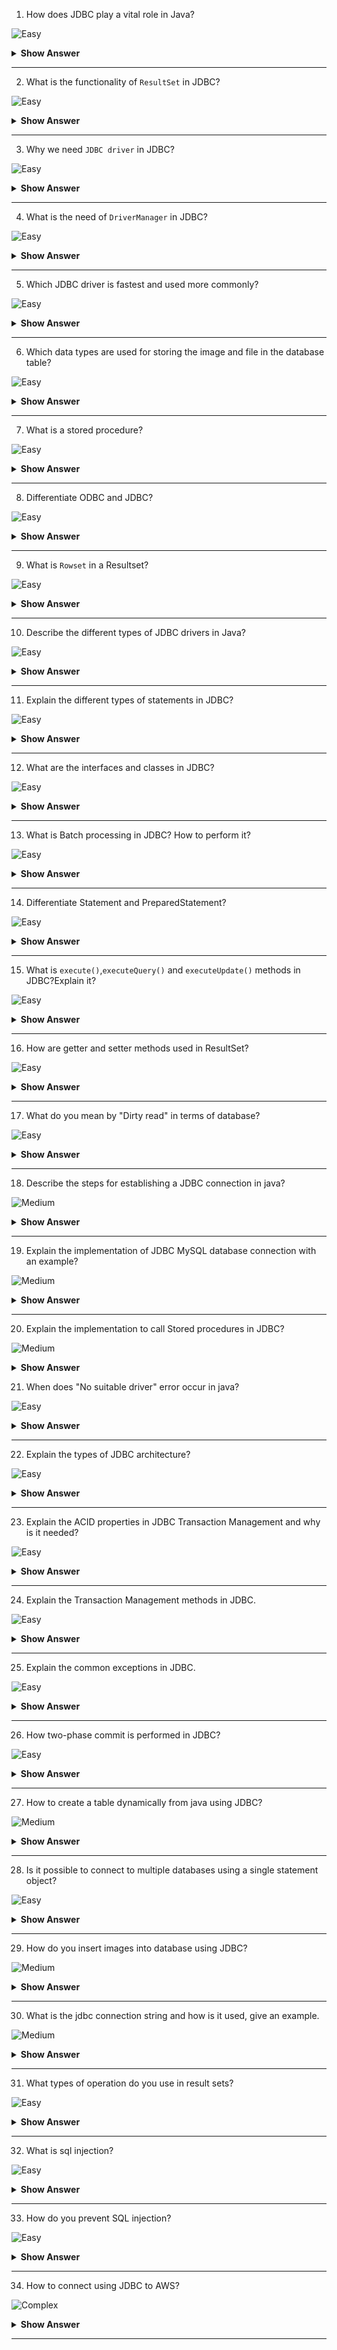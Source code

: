 1. How does JDBC play a vital role in Java?

![Easy](https://github.com/revaturelabs/interviewquestions/blob/dev/ComplexityTags/simple%20(2).svg)

<details><summary><b> Show Answer</b></summary>

<blockquote>

- `JDBC(Java Database Connectivity)` is a Java API, which is helpful in interacting with the database to retrieve, manipulate and process the data using SQL. 
- It will make use of JDBC drivers for connecting to the database. 
- JDBC can access tabular data stored in various types of relational databases such as Oracle, MySQL, MS Access, etc.

</blockquote>

</details>

---

2. What is the functionality of `ResultSet` in JDBC?

![Easy](https://github.com/revaturelabs/interviewquestions/blob/dev/ComplexityTags/simple%20(2).svg)

<details><summary><b> Show Answer</b></summary>

<blockquote>

- The `java.sql.ResultSet` interface represents the database result set, which is obtained after the execution of SQL query using Statement objects. 
- ResultSet objects maintains a cursor pointing to the current row of data in the result set. 
- Initially, the cursor is located before the first row. 
- Then the cursor is moved to the next row by using the `next()` method. The `next()` method can be used to iterate through the result set with the help of a while loop. 
- If there are no further rows, the `next()` method will return false.
- for example:

```java

ResultSet rs = con.executeQuery(sqlQuery);

```

</blockquote>

</details>

---

3. Why we need `JDBC driver` in JDBC?

![Easy](https://github.com/revaturelabs/interviewquestions/blob/dev/ComplexityTags/simple%20(2).svg)

<details><summary><b> Show Answer</b></summary>

<blockquote>

- JDBC driver is a software component having various classes and interfaces, that enables the Java application to interact with a database.
- To connect with individual databases, It requires particular drivers for each specific database. 
- These drivers are provided by the database vendor in addition to the database. 
For example:
- MySQL Connector/J is the official JDBC driver for MySQL and we can locate the `mysql-connector-java-<version>-bin.jar` file among the installed files. 
- On windows, this file can be obtained at `C:\Program Files (x86)\MySQL\MySQL` `Connector J\mysql-connector-java-5.1.30-bin.jar`.
- JDBC driver of Oracle10G is `oJDBC14.jar` and it can be obtained in the installation directory of an Oracle at `…/Oracle/app/oracle/product/10.2.0/server/JDBC/lib` .
- JDBC driver provides the connection to the database. Also, it implements the protocol for sending the query and result between client and database.

</blockquote>

</details>
  
---
  
4. What is the need of `DriverManager` in JDBC?

![Easy](https://github.com/revaturelabs/interviewquestions/blob/dev/ComplexityTags/simple%20(2).svg)

<details><summary><b> Show Answer</b></summary>

<blockquote>

- JDBC DriverManager is a static class in Java, through which we manage the set of JDBC drivers that are available for an application to use.
- Multiple JDBC drivers can be used concurrently by an application. 
- By using a Uniform Resource Locator (URL), each application specifies a JDBC driver. When we load the JDBC Driver class into an application, it registers itself to the DriverManager by using `Class.forName()` or `DriverManager.registerDriver()`. 
- When we call `DriverManager.getConnection()` method by passing the details regarding database configuration, DriverManager will make use of registered drivers to obtain the connection and return it to the caller program.

</blockquote>

</details>
  
---
  
5. Which JDBC driver is fastest and used more commonly?

![Easy](https://github.com/revaturelabs/interviewquestions/blob/dev/ComplexityTags/simple%20(2).svg)

<details><summary><b> Show Answer</b></summary>

<blockquote>

- JDBC Net pure Java driver(Type 4 driver) is the fastest driver for localhost and remote connections because it directly interacts with the database by converting the JDBC calls into vendor-specific protocol calls.

</blockquote>

</details>

---
  
6. Which data types are used for storing the image and file in the database table?

![Easy](https://github.com/revaturelabs/interviewquestions/blob/dev/ComplexityTags/simple%20(2).svg)

<details><summary><b> Show Answer</b></summary>

<blockquote>

- `BLOB` data type is used to store the image in the database. 
- We can also store videos and audio by using the BLOB data type. 
- It stores the binary type of data. CLOB data type is used to store the file in the database. 
- It stores the character type of data.

</blockquote>

</details>

---
  
7. What is a stored procedure?

![Easy](https://github.com/revaturelabs/interviewquestions/blob/dev/ComplexityTags/simple%20(2).svg)

<details><summary><b> Show Answer</b></summary>

<blockquote>

- Stored procedure is a group of SQL queries that are executed as a single logical unit to perform a specific task.
- Name of the procedure should be unique since each procedure is represented by its name. For example, operations on an employee database like obtaining information about an employee could be coded as stored procedures that will be executed by an application. 
- Code for creating a stored procedure named `STUDENT_DETAILS`  is given below:

```java

DELIMITER $$
DROP PROCEDURE IF EXISTS `STUDENT`.`STUDENT_DETAILS`  $$
CREATE PROCEDURE `STUDENT`.`STUDENT_DETAILS`
  (IN STUDENT_ID INT, OUT STUDENT_DETAILS VARCHAR(255))
BEGIN
  SELECT first INTO STUDENT_DETAILS
  FROM Students
  WHERE ID = STUDENT_ID;
END $$
DELIMITER ;

```
- Stored procedures are called using CallableStatement class available in JDBC API. Below given code demonstrates this:

```java

CallableStatement cs = con.prepareCall("{call STUDENT_DETAILS(?,?)}");
ResultSet rs = cs.executeQuery();

```
</blockquote>

</details>

---
  
8. Differentiate ODBC and JDBC?

![Easy](https://github.com/revaturelabs/interviewquestions/blob/dev/ComplexityTags/simple%20(2).svg)

<details><summary><b> Show Answer</b></summary>

<blockquote>

- ODBC(Open Database Connectivity):	
  - ODBC can be used for languages like C, C++, Java, etc.
  - We can use ODBC only for the Windows platform; thus it is platform-dependent.	
  - Most of the ODBC Drivers developed in native languages like C, C++	
  - It is not recommended to use ODBC for Java applications, because of low performance due to internal conversion.	
  - ODBC is procedural.	
- JDBC(Java Database Connectivity):
  - JDBC is used only for the Java language
  - We can use JDBC on any platform, thus it is platform-independent
  - JDBC drivers are developed using the Java language
  - It is highly recommended to use JDBC for Java applications because there are no performance issues.
  - JDBC is Object Oriented.

</blockquote>

</details>
  
---
  
9. What is `Rowset` in a Resultset?

![Easy](https://github.com/revaturelabs/interviewquestions/blob/dev/ComplexityTags/simple%20(2).svg)

<details><summary><b> Show Answer</b></summary>

<blockquote>

- A RowSet is an object that encapsulates a row set from either JDBC result sets or tabular data sources such as files or spreadsheets. 
- It supports component-based development models like JavaBeans, with the help of a standard set of properties and event notifications. RowSet is easier and flexible to use. It is Scrollable and Updatable by default.

</blockquote>

</details>
  
---

10. Describe the different types of JDBC drivers in Java? 

![Easy](https://github.com/revaturelabs/interviewquestions/blob/dev/ComplexityTags/simple%20(2).svg)

<details><summary><b> Show Answer</b></summary>

<blockquote>

- There are four types of JDBC drivers in Java. 
- They are:
  - `Type I`: 
    - JDBC - ODBC bridge driver: It acts as an interface between the client and database server. When a user uses a Java application to send requests to the database using JDBC–ODBC bridge, it converts the JDBC API into ODBC API and then sends it to the database. When the result is received from the database, it is sent to ODBC API and then to JDBC API.It is platform-dependent because it uses ODBC which depends on the native library of the operating system. In this, JDBC–ODBC driver should be installed in every client system and database must support for ODBC driver. It is easier to use but it gives low performance because it involves the conversion of JDBC method calls to the ODBC method calls.
  - `Type II`: 
    - Native API – Partially Java Driver:It uses libraries of the client-side of the database. This Type II Driver converts the JDBC method calls to native calls of the database native API.When the database gets the requests from the user, the requests are processed and sends the results back in the native format which is then converted into JDBC format and pass it to the Java application.It was instantly adopted by the database vendors because it was quick and cheaper to implement. 
  - `Type III`: 
    - Network Protocol - Fully Java Driver: It uses to send the JDBC method calls to an intermediate server. The intermediate server communicates with the database on behalf of JDBC. The application server converts the JDBC calls either directly or indirectly to the database protocol which is vendor-specific.
  - `Type IV`: 
    - Thin Driver - Fully Java Driver: It is platform-independent since it is written fully in Java. It can be installed inside the Java Virtual Machine(JVM) of the client, so there is no need of installing any software on the client or server side. This drive architecture is having all the logic to communicate directly with the database in a single driver.It provides better performance compared to other driver types. It permits easy deployment. It is developed by the database vendor itself so that programmers can use it directly without any dependencies on other sources.Type IV driver is directly implemented and it directly converts JDBC calls into vendor-specific database protocol. Most of the JDBC Drivers used today are type IV drivers.

</blockquote>

</details>

---
  
11. Explain the different types of statements in JDBC? 

![Easy](https://github.com/revaturelabs/interviewquestions/blob/dev/ComplexityTags/simple%20(2).svg)


<details><summary><b> Show Answer</b></summary>

<blockquote>

There are 3 types of JDBC Statements which are discussed below:

- `java.sql.Statement`:Statement object compiles and executes no matter whether there is a change in the query syntax or not. for Example: if you are inserting 100 employees your insert query will remain same but Statement object will compile your insert query again and again for 100 times and runs.
  
```java
Statement st = conn.createStatement( );
ResultSet rs = st.executeQuery();
  
```
- `java.sql.PreparedStatement`: This type of statement is designed in such a way that it compiles only when there is a syntactic change in your query. For Example: This will compile the insert statement once and executes it 100 times.

```java
String s1 = "Update emp SET salary = ? WHERE designation = ?";
PreparedStatement  ps = conn.prepareStatement(s1);
ResultSet rs = ps.executeQuery();
  
 ```
  
- `java.sql.CallableStatement`: This is sub interface of Prepared Statement and has been designed to call up PLSQL stored procedures and functions.

```java
CallableStatement cs = con.prepareCall("{call STUDENT_DETAILS}");
ResultSet rs = cs.executeQuery();

```
</blockquote>

</details>
  
---
  
12. What are the interfaces and classes in JDBC?

![Easy](https://github.com/revaturelabs/interviewquestions/blob/dev/ComplexityTags/simple%20(2).svg)

<details><summary><b> Show Answer</b></summary>

<blockquote>

- The java.sql package contains different interfaces and classes for JDBC API. 
- They are:
  - `Connection` object is an interface which is created by using getConnection() method of DriverManager class. DriverManager is the factory for connection.
  - `Statement` object is an interface which is created by using createStatement() method of the Connection class. The Connection interface is the factory for Statement.
  - `PreparedStatement` object is an interface which is created by using prepareStatement() method of Connection class. It is used for executing the parameterized query.
  - `ResultSet` object maintains a cursor pointing to a table row,the cursor points before the first row. The executeQuery() method of the Statement interface returns the object of ResultSet.
  - `ResultSetMetaData` interface object contains the details about the data of the table such as number of columns, name of the column, column type etc. The getMetaData() method of ResultSet returns the ResultSetMetaData object.
  - `DatabaseMetaData` is an interface that has methods to get metadata of a database, like name of the database product, version of database product, driver name, name of the total number of views, name of the total number of tables, etc. The getMetaData() method that belongs to Connection interface returns the DatabaseMetaData object.
  - `CallableStatement` interface is useful for calling the stored procedures and functions. We can have business logic on the database through the usage of stored procedures and functions, which will be helpful for the improvement in the performance as these are pre-compiled. The prepareCall() method that belongs to the Connection interface returns the object of CallableStatement.
  - `DriverManager` has available drivers which handles establishing a connection between a database and the relevant driver. It contains various methods to keep the interaction between the user and drivers.
  - `BLOB` stands for Binary Large Object. It represents a collection of binary data such as images, audio, and video files, etc., which is stored as a single entity in the DBMS (Database Management System).
  - `CLOB` stands for Character Large Object. This data type is used by multiple database management systems to store character files. It is the same as BLOB except for the difference, instead of binary data, CLOB represents character stream data such as character files, etc.


</blockquote>

</details>

---

13. What is Batch processing in JDBC? How to perform it?

![Easy](https://github.com/revaturelabs/interviewquestions/blob/dev/ComplexityTags/simple%20(2).svg)

<details><summary><b> Show Answer</b></summary>

<blockquote>

- Batch processing is the process of executing multiple SQL statements in one transaction. 
- For example, consider the case of loading data from CSV(Comma-Separated Values) files to relational database tables. 
- Instead of using Statement or PreparedStatement, we can use batch processing which executes the bulk of queries as a single transcation for a database.
- It reduces the communication time and improves performance.
- It is easier to process a huge amount of data and consistency of data is also maintained.
- It is much faster than executing a single statement at a time because of the fewer number of database calls.
- To perform batch processing, `addBatch()` and `executeBatch()` methods are used,which are available in the Statement and PreparedStatement classes of JDBC

</blockquote>

</details>
  
---
  
14. Differentiate Statement and PreparedStatement?

![Easy](https://github.com/revaturelabs/interviewquestions/blob/dev/ComplexityTags/simple%20(2).svg)

<details><summary><b> Show Answer</b></summary>

<blockquote>

- Statement:	
  - The query is compiled every time when we run the program. It is used in the situation where we need to run the SQL query without providing parameters at runtime. Its performance is less compared to PreparedStatement.It is suitable for executing DDL statements such as Create, Alter, Drop and Truncate.	It cannot be used for storing/retrieving images and files in the database. It executes static SQL statements.It is less secured because it enforces SQL injection.	
- PreparedStatement:
  - The query is compiled only once. It is used when we want to give input parameters to the query at runtime. It provides better performance than Statement, as it executes the pre-compiled SQL statements. It is suitable for executing DML statements such as Insert, Update and Delete. It can be used for storing/retrieving images and files in the database. It executes pre-compiled SQL statements. It is more secured as they use to bind variables, which can prevent SQL injection.

</blockquote>

</details>
  
---
  
15. What is `execute()`,`executeQuery()` and `executeUpdate()` methods in JDBC?Explain it?

![Easy](https://github.com/revaturelabs/interviewquestions/blob/dev/ComplexityTags/simple%20(2).svg)

<details><summary><b> Show Answer</b></summary>

<blockquote>

- `execute()`:It can be used for any SQL statements. It returns the boolean value TRUE if the result is a ResultSet object and FALSE when there is no ResultSet object. Used for executing both Select and non-Select queries.	
- `executeQuery()`:It is used to execute SQL Select queries. It returns the ResultSet object which contains the data retrieved by the SELECT statement. Used for executing only the Select Query.
- `executeUpdate()`:It is used to execute the SQL statements such as Insert or Update or Delete which will update or modify the database data.It returns an integer value which represents the number of affected rows where 0 indicates that the query returns null.It is used for executing only a non-Select query.
		

</blockquote>

</details>
  
---
  
16. How are getter and setter methods used in ResultSet?

![Easy](https://github.com/revaturelabs/interviewquestions/blob/dev/ComplexityTags/simple%20(2).svg)

<details><summary><b> Show Answer</b></summary>

<blockquote>

- Getter methods: These are used for retrieving the particular column values of the table from ResultSet. As a parameter, either the column index value or column name should be passed and the getter method is represented as getXXX() methods,for example: `int getInt(string Column_Name)` statement is used to retrieve the value of the specified column index and the return type is an int data type.
- Setter Methods: These methods are used to set the value in the database. It is almost similar to getter methods, but here it requires to pass the data/values for the particular column to insert into the database and the column name or index value of that column and setter method is represented as setXXX() methods,for example: `void setInt(int Column_Index, int Data_Value)` statement is used to insert the value of the specified column index with an int value.
		
</blockquote>

</details>
  
---
  
17. What do you mean by "Dirty read" in terms of database?

![Easy](https://github.com/revaturelabs/interviewquestions/blob/dev/ComplexityTags/simple%20(2).svg)

<details><summary><b> Show Answer</b></summary>

<blockquote>

- Dirty read implies the meaning "read the value which may or may not be correct". 
- In the database, when a transaction is executing and changing some field value, at the same time another transaction comes and reads the changed field value before the first transaction could commit or rollback the value, which may cause an invalid value for that particular field. 
- This situation is known as a dirty read. For ex: where Transaction 2 changes a row but does not commit the changes made. Then Transaction 1 reads the uncommitted data. 
- Now, if Transaction 2 goes for roll backing its changes (which is already read by Transaction 1) or updates any changes to the database, then the view of the data may be wrong in the records related to Transaction 1. 
		
</blockquote>

</details>

  
---
  
18. Describe the steps for establishing a JDBC connection in java?

![Medium](https://github.com/revaturelabs/interviewquestions/blob/dev/ComplexityTags/Medium%20(2).svg)

<details><summary><b> Show Answer</b></summary>

<blockquote>

To establish a connection to a database using JDBC, you need to follow these steps:
a. Load the JDBC driver for your database.
b. Create a connection URL, specifying the database name, host, port, and other required parameters.
c. Create a connection object by passing the connection URL, username, and password to the DriverManager.getConnection() method.

Here's an example for connecting to a MySQL database:

```java
Class.forName("com.mysql.jdbc.Driver");
String url = "jdbc:mysql://localhost:3306/mydatabase";
Connection connection = DriverManager.getConnection(url, "username", "password");
connection.close();        
```		
</blockquote>

</details>

---
  
19. Explain the implementation of JDBC MySQL database connection with an example?

![Medium](https://github.com/revaturelabs/interviewquestions/blob/dev/ComplexityTags/Medium%20(2).svg)

<details><summary><b> Show Answer</b></summary>

<blockquote>

```java

import java.sql.*;  
class JDBCMySql{  
   public static void main(String args[]){      
       String url = "JDBC:mysql://localhost:3306/demo1";
       String user = "root";
       String password = "root";
       try{  
           Class.forName("com.mysql.JDBC.Driver");
           Connection con=DriverManager.getConnection(url,user,password);
           Statement st = con.createStatement();
           ResultSet rs = st.executeQuery("select * from student");  
           while(rs.next())  
               System.out.println(rs.getInt(1)+" "+rs.getString(2)+" "+rs.getString(3));  
           con.close();  
       }
       catch(Exception e)
       { 
           System.out.println(e);
       }  
   }  
}  

```
		
</blockquote>

</details>
  
---
  
20. Explain the implementation to call Stored procedures in JDBC?

![Medium](https://github.com/revaturelabs/interviewquestions/blob/dev/ComplexityTags/Medium%20(2).svg)

<details><summary><b> Show Answer</b></summary>

<blockquote>

Stored procedures are a set of SQL queries that are compiled in the database and will be executed from JDBC API. For executing Stored procedures in the database, JDBC CallableStatement can be used. The syntax for initializing a CallableStatement is given below:

```java

CallableStatement cs = con.prepareCall("{call insertStudent(?,?,?,?,?)}");
stmt.setInt(1, studentid);
stmt.setString(2, studentname);
stmt.setString(3, studentphone);
stmt.setString(4, studentaddress);
stmt.setString(5, studentfees);
cs.registerOutParameter(5, java.sql.Types.VARCHAR);
cs.executeUpdate();

```

We must register the OUT parameters before executing the CallableStatement.
		
</blockquote>

</details>

21. When does "No suitable driver" error occur in java?

![Easy](https://github.com/revaturelabs/interviewquestions/blob/dev/ComplexityTags/simple%20(2).svg)

<details><summary><b> Show Answer</b></summary>

<blockquote>

- "No suitable driver" error occurs during a call to the DriverManager.getConnection() method, when it is unable to load the appropriate JDBC drivers before calling the getConnection() method.
- It can specify an invalid or wrong JDBC URL, which cannot be recognized by the JDBC driver.
- When one or more shared libraries required by the JDBC bridge cannot be loaded.
		
</blockquote>

</details>

---
	
22. Explain the types of JDBC architecture?

![Easy](https://github.com/revaturelabs/interviewquestions/blob/dev/ComplexityTags/simple%20(2).svg)

<details><summary><b> Show Answer</b></summary>

<blockquote>

JDBC has 2 types of architecture models to access the database. They are:
- Two-tier Architecture: This architecture connects java programs explicitly to the database. It doesn’t require any mediator such as an application server for connecting with the database except the JDBC driver. It is also called client-server architecture.	
- Three-tier Architecture: This architecture has no explicit communication between the JDBC driver or java application with the database. It will make use of an application server as a mediator between them. Java code will send the request to an application server, then the server will send it to the database and receive the response from the database.

</blockquote>

</details>

---
	
23. Explain the ACID properties in JDBC Transaction Management and why is it needed?

![Easy](https://github.com/revaturelabs/interviewquestions/blob/dev/ComplexityTags/simple%20(2).svg)

<details><summary><b> Show Answer</b></summary>

<blockquote>

The sequence of SQL statements served as a single unit that is called a transaction. Transaction Management places an important role in RDBMS-oriented applications to maintain data consistency and integrity.Transaction Management can be described by using ACID properties. ACID stands for Atomicity, Consistency, Isolation, and Durability.
- Atomicity: If all queries are successfully executed, then only data will be committed to the database.
- Consistency: It ensures bringing the database into a consistent state after any transaction.
- Isolation:It ensures that the transaction is isolated from other transactions.
- Durability:If a transaction has been committed once, it will remain always committed, even in the situation of errors, power loss, etc.

The ACID properties are needed in JDBC Transaction Management to ensure reliable and consistent database operations. They provide guarantees that protect the integrity of data and ensure that transactions are executed correctly, even in the presence of concurrent operations and system failures. By adhering to these properties, applications can maintain data integrity, prevent data corruption, and ensure reliable and consistent database operations.

</blockquote>

</details>

---
24. Explain the Transaction Management methods in JDBC.

![Easy](https://github.com/revaturelabs/interviewquestions/blob/dev/ComplexityTags/simple%20(2).svg)

<details><summary><b> Show Answer</b></summary>

<blockquote>

The connection interface is having 5 methods for transaction management. They are given below:

`setAutocommit()`:The value of AutoCommit is set to true by default.when the SQL statement executes, it will be committed automatically. By using this method we can set the value for AutoCommit.
	
Syntax: `conn.setAutoCommit(boolean_value)`;
boolean_value is set to true for enabling autocommit mode for the connection, false for disabling it.
	
`commit()`:The `commit()` method is used for committing the data. When the SQL statement executes, we can call the `commit()` method. It will commit the changes made by the SQL statement.
	
Syntax: `conn.commit()`;
	
`rollback()`:The `rollback()` method is used to undo the changes made till the last commit has occurred. If we face any problem or exception in the SQL statements execution flow, we may roll back the transaction.
	
Syntax: `conn.rollback()`;
	
`setSavepoint()`:If you have set a savepoint in the transaction i.e.,group of SQL statements, you can use the `rollback()` method to undo all the changes till the savepoint or after the `savepoint()`, if something goes wrong within the current transaction. The `setSavepoint()` method is used to create a new savepoint which refers to the current state of the database within the transaction.
	
Syntax:`Savepoint sp= conn.setSavepoint("Mysavepoint");`
	
`releaseSavepoint()`:It is used for deleting or releasing the created savepoint.
	
Syntax:`conn.releaseSavepoint("Mysavepoint");`

</blockquote>

</details>
	
---

25. Explain the common exceptions in JDBC.

![Easy](https://github.com/revaturelabs/interviewquestions/blob/dev/ComplexityTags/simple%20(2).svg)

<details><summary><b> Show Answer</b></summary>

<blockquote>

- `java.sql.SQLException`:It is the base class for JDBC exceptions.
- `java.sql.BatchUpdateException`: It occurs during the batch update operation. It depends on the JDBC driver type that the base SQLException may throw instead.
- `java.sql.SQLWarning`:It is displayed as a warning message of various SQL operations.
- `java.sql.DataTruncation`:This exception occurs when data values are unexpectedly truncated due to exceeding MaxFieldSize.

</blockquote>

</details>

---
	
26. How two-phase commit is performed in JDBC?

![Easy](https://github.com/revaturelabs/interviewquestions/blob/dev/ComplexityTags/simple%20(2).svg)

<details><summary><b> Show Answer</b></summary>

<blockquote>

Two-phase commit is useful for a distributed environment where numerous processes take part in the distributed transaction process.A transaction is executing and it is affecting multiple databases then a two-phase commit will be used to make sure that all databases are synchronized with each other.
The main process or co-ordinator process take a vote of all other process that they have completed their process successfully and ready to commit, if all the votes are "yes" then they continue for the next phase. And if "No" then rollback will be performed. As per vote, if all the votes are "yes" then commit is done.when any transaction changes multiple databases after transaction execution, it will issue a pre-commit command on each database and all databases will send an acknowledgment. Based on acknowledgment, if all are positive transactions then it will issue the commit command otherwise rollback will be done

</blockquote>

</details>

---
	
27. How to create a table dynamically from java using JDBC?

![Medium](https://github.com/revaturelabs/interviewquestions/blob/dev/ComplexityTags/Medium%20(2).svg)

<details><summary><b> Show Answer</b></summary>

<blockquote>

```java

import java.io.*;
import java.sql.*;

public class dynamicJDBCtable{
 public static void main(String[] args)throws SQLException,IOException{
   BufferedReader br = new BufferedReader(new InputStreamReader(System.in));
   Class.forName("com.mysql.JDBC.Driver");
   Connection con=DriverManager.getConnection(url,user,password);
   Statement st = con.createStatement();
   System.out.println(“Enter table name”);
   String tablename = br.readLine();
   st.executeUpdate("create table"+tablename+"(studentno number,studentname varchar2(10),studentphone number,studentaddress varchar2(20))");
   System.out.println("Table created successfully");
   con.close();
 }
}

```

</blockquote>

</details>

---
	
28. Is it possible to connect to multiple databases using a single statement object?

![Easy](https://github.com/revaturelabs/interviewquestions/blob/dev/ComplexityTags/simple%20(2).svg)

<details><summary><b> Show Answer</b></summary>

<blockquote>

It is possible to connect to multiple databases, at the same time, but it depends on the specific driver.To update and extract data from the different database we can use the single statement. But we need middleware to deal with multiple databases or a single database.

</blockquote>

</details>

---
	
29. How do you insert images into database using JDBC?

![Medium](https://github.com/revaturelabs/interviewquestions/blob/dev/ComplexityTags/Medium%20(2).svg)

<details><summary><b> Show Answer</b></summary>

<blockquote>

Images in the database inserted using the BLOB datatype wherein the image stored as a byte stream. Below code is showing how to insert the image into DB.

```java

Connection con = null;
PreparedStatement ps = null;
InputStream is = null;

Class.forName("com.mysql.JDBC.Driver");
Connection con=DriverManager.getConnection(url,user,password);
ps = con.prepareCall("insert into student values (?,?)");
ps.setInt(1,401);
is = new FileInputStream(new File("student_img.jpg"));
ps.setBinaryStream(2, is);
int count = ps.executeUpdate();


```

</blockquote>

</details>

---

30. What is the jdbc connection string and how is it used, give an example.

![Medium](https://github.com/revaturelabs/interviewquestions/blob/dev/ComplexityTags/Medium%20(2).svg)

<details><summary><b> Show Answer</b></summary>

<blockquote>

A JDBC (Java Database Connectivity) connection string is a string that contains information required to connect to a database. It typically includes information such as the database server name or IP address, the port number, the database name, and any additional connection parameters.

Here is an example JDBC connection string for connecting to a MySQL database:
```java
jdbc:mysql://localhost:3306/mydatabase?user=root&password=mypassword
```
In this example, the connection string contains the following information:

- jdbc:mysql://: This specifies the JDBC driver to use (mysql) and the protocol to use (jdbc).

- localhost: This specifies the name or IP address of the database server.

- 3306: This specifies the port number on which the database server is listening.

- mydatabase: This specifies the name of the database to connect to.

- user=root: This specifies the username to use when connecting to the database.

- password=mypassword: This specifies the password to use when connecting to the database.

To use this connection string in Java, we would typically create a Connection object using the DriverManager.getConnection() method, like this:
```java
String url = "jdbc:mysql://localhost:3306/mydatabase?user=root&password=mypassword";
Connection conn = DriverManager.getConnection(url);
```
This code uses the url string to connect to the MySQL database and creates a Connection object that can be used to execute SQL queries against the database.
</blockquote>

</details>

---

31. What types of operation do you use in result sets?  

![Easy](https://github.com/revaturelabs/interviewquestions/blob/dev/ComplexityTags/simple%20(2).svg)

<details><summary><b> Show Answer</b></summary>

<blockquote>

In JDBC, a ResultSet object represents a set of rows returned by a SQL query. It provides methods to iterate over the rows and retrieve data from each column. Some of the common operations that you can perform on a ResultSet include:

- Moving the cursor: You can move the cursor to the next row using the next() method. You can also move the cursor to a specific row using the absolute() or relative() methods.

- Retrieving data: You can retrieve data from each column of the current row using methods like getString(), getInt(), getDouble(), etc. These methods take the column index or column name as a parameter.

- Updating data: You can update the data in a ResultSet by calling the updateXXX() methods (such as updateString(), updateInt(), etc.) to modify the value of a column in the current row. After updating the data, you need to call the updateRow() method to save the changes to the database.

- Inserting data: You can insert a new row into a ResultSet by calling the moveToInsertRow() method to position the cursor on the insert row, and then calling the updateXXX() methods to set the values of the columns. Finally, you need to call the insertRow() method to insert the new row into the database.

- Deleting data: You can delete the current row from a ResultSet by calling the deleteRow() method. Note that this operation actually deletes the row from the database.

- Closing the ResultSet: After you have finished processing a ResultSet, you should close it by calling the close() method. This releases any resources held by the ResultSet, such as database connections or network sockets.

</blockquote>

</details>

---
32. What is sql injection? 

![Easy](https://github.com/revaturelabs/interviewquestions/blob/dev/ComplexityTags/simple%20(2).svg)

<details><summary><b> Show Answer</b></summary>

<blockquote>

SQL injection is a type of security vulnerability that can occur when using JDBC or any other technology that allows the use of dynamic SQL statements. It happens when an attacker is able to inject malicious SQL code into a query, potentially allowing them to access, modify or delete data from the database without proper authorization.

For example, consider the following code that constructs a SQL query using user input:
```java
String username = request.getParameter("username");
String password = request.getParameter("password");
String sql = "SELECT * FROM users WHERE username = '" + username + "' AND password = '" + password + "'";
PreparedStatement stmt = conn.prepareStatement(sql);
ResultSet rs = stmt.executeQuery();
```
In this code, the username and password parameters are concatenated directly into the SQL query, which makes it vulnerable to SQL injection attacks. An attacker can craft a malicious input value that includes SQL code, such as username = 'admin'; -- which comments out the rest of the query and allows the attacker to log in as an administrator without a password.

To prevent SQL injection attacks, you should always use prepared statements or parameterized queries instead of building SQL queries using string concatenation. This ensures that user input is treated as data rather than executable code, and reduces the risk of malicious SQL injection.

</blockquote>

</details>

---
33. How do you prevent SQL injection?

![Easy](https://github.com/revaturelabs/interviewquestions/blob/dev/ComplexityTags/simple%20(2).svg)

<details><summary><b> Show Answer</b></summary>

<blockquote>

Here is an example of how to prevent SQL injection by using a prepared statement instead of building a SQL query using string concatenation:
```java
String username = request.getParameter("username");
String password = request.getParameter("password");
String sql = "SELECT * FROM users WHERE username = ? AND password = ?";
PreparedStatement stmt = conn.prepareStatement(sql);
stmt.setString(1, username);
stmt.setString(2, password);
ResultSet rs = stmt.executeQuery();
```
In this code, the sql variable contains placeholders (?) for the username and password values. Instead of concatenating the values directly into the SQL query, we use a PreparedStatement object to set the values of the placeholders. This ensures that user input is treated as data rather than executable code, and reduces the risk of SQL injection.

Note that this is just a simple example to illustrate the use of prepared statements. In practice, you should always use input validation and sanitization techniques to ensure that user input is safe and does not contain any malicious code.

</blockquote>

</details>

---
34. How to connect using JDBC to AWS?  

![Complex](https://github.com/revaturelabs/interviewquestions/blob/dev/ComplexityTags/Complex%20(2).svg)

<details><summary><b> Show Answer</b></summary>

<blockquote>

To connect to an Amazon Web Services (AWS) Relational Database Service (RDS) instance using JDBC, you will need to perform the following steps:

- Obtain the endpoint and port number of your RDS instance from the AWS Management Console.

- Download and install the appropriate JDBC driver for your RDS instance's database engine. You can download the JDBC driver from the database engine's official website or from the AWS documentation.

- Add the JDBC driver JAR file to your Java project's classpath.

- Use the following code to create a JDBC connection to your RDS instance:
```java
String dbURL = "jdbc:mysql://<endpoint>:<port>/<database>";
String username = "<username>";
String password = "<password>";
Connection conn = DriverManager.getConnection(dbURL, username, password);
```
Replace `<endpoint>`, `<port>`, `<database>`, `<username>`, and `<password>` with the appropriate values for your RDS instance. For example:
```java
String dbURL = "jdbc:mysql://my-db-instance.abcdefg123.us-east-1.rds.amazonaws.com:3306/mydb";
String username = "myusername";
String password = "mypassword";
Connection conn = DriverManager.getConnection(dbURL, username, password);
```
Note that you will need to configure your RDS instance's security group to allow incoming connections from the IP address or range of IP addresses that your Java application will be running on. You can do this from the AWS Management Console by adding an inbound rule to the security group.

</blockquote>

</details>

---
